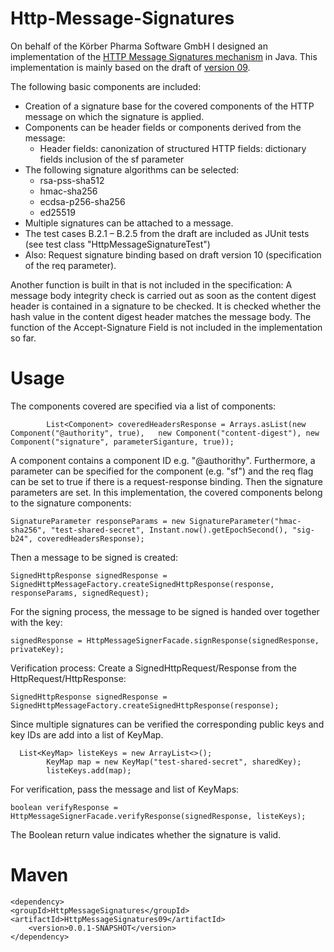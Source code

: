 # Http-Message-Signatures

On behalf of the Körber Pharma Software GmbH I designed an implementation of the [HTTP Message Signatures mechanism](https://datatracker.ietf.org/doc/html/draft-ietf-httpbis-message-signatures) in Java. This implementation is mainly based on the draft of [version 09](https://datatracker.ietf.org/doc/html/draft-ietf-httpbis-message-signatures-09).

The following basic components are included:
  -	Creation of a signature base for the covered components of the HTTP message on which the signature is applied.
  -	Components can be header fields or components derived from the message:
      - Header fields: canonization of structured HTTP fields: dictionary fields inclusion of the sf parameter
  -	The following signature algorithms can be selected:
    - rsa-pss-sha512
    - hmac-sha256
    - ecdsa-p256-sha256
    - ed25519
  -	Multiple signatures can be attached to a message.
  -	The test cases B.2.1 – B.2.5 from the draft are included as JUnit tests (see test class "HttpMessageSignatureTest")
  -	Also: Request signature binding based on draft version 10 (specification of the req parameter).
  
Another function is built in that is not included in the specification: A message body integrity check is carried out as soon as the content digest header is contained in a signature to be checked. It is checked whether the hash value in the content digest header matches the message body.
The function of the Accept-Signature Field is not included in the implementation so far.

# Usage
The components covered are specified via a list of components:
```
        List<Component> coveredHeadersResponse = Arrays.asList(new Component("@authority", true),   new Component("content-digest"), new Component("signature", parameterSiganture, true));
```
A component contains a component ID e.g. "@authorithy". Furthermore, a parameter can be specified for the component (e.g. "sf") and the req flag can be set to true if there is a request-response binding.
Then the signature parameters are set. In this implementation, the covered components belong to the signature components:
```
SignatureParameter responseParams = new SignatureParameter("hmac-sha256", "test-shared-secret", Instant.now().getEpochSecond(), "sig-b24", coveredHeadersResponse);
```

Then a message to be signed is created:
```
SignedHttpResponse signedResponse = SignedHttpMessageFactory.createSignedHttpResponse(response, responseParams, signedRequest);
```
For the signing process, the message to be signed is handed over together with the key:
```
signedResponse = HttpMessageSignerFacade.signResponse(signedResponse, privateKey);
```

Verification process:
Create a SignedHttpRequest/Response from the HttpRequest/HttpResponse:
```
SignedHttpResponse signedResponse = SignedHttpMessageFactory.createSignedHttpResponse(response);
```

Since multiple signatures can be verified the corresponding public keys and key IDs are add into a list of KeyMap.
```
  List<KeyMap> listeKeys = new ArrayList<>();
        KeyMap map = new KeyMap("test-shared-secret", sharedKey);
        listeKeys.add(map);
```
        
For verification, pass the message and list of KeyMaps:
```
boolean verifyResponse = HttpMessageSignerFacade.verifyResponse(signedResponse, listeKeys);
```
The Boolean return value indicates whether the signature is valid.

# Maven
```
<dependency>
<groupId>HttpMessageSignatures</groupId>
<artifactId>HttpMessageSignatures09</artifactId>
	<version>0.0.1-SNAPSHOT</version>
</dependency>
```


